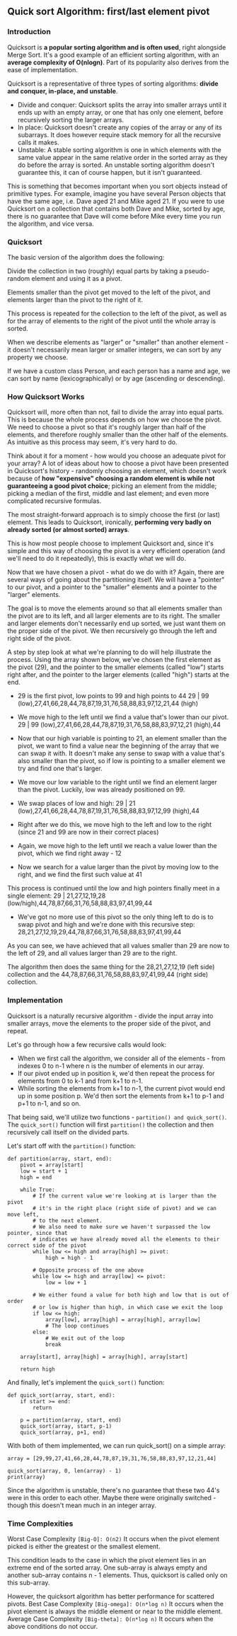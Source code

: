 ## Quick sort Algorithm: first/last element pivot

### Introduction
Quicksort is **a popular sorting algorithm and is often used**, right alongside Merge Sort. It's a good example of an efficient sorting algorithm, with an **average complexity of O(nlogn)**. Part of its popularity also derives from the ease of implementation.

Quicksort is a representative of three types of sorting algorithms: **divide and conquer, in-place, and unstable**.
* Divide and conquer: Quicksort splits the array into smaller arrays until it ends up with an empty array, or one that has only one element, before recursively sorting the larger arrays.
* In place: Quicksort doesn't create any copies of the array or any of its subarrays. It does however require stack memory for all the recursive calls it makes.
* Unstable: A stable sorting algorithm is one in which elements with the same value appear in the same relative order in the sorted array as they do before the array is sorted. An unstable sorting algorithm doesn't guarantee this, it can of course happen, but it isn't guaranteed.

This is something that becomes important when you sort objects instead of primitive types. For example, imagine you have several Person objects that have the same age, i.e. Dave aged 21 and Mike aged 21. If you were to use Quicksort on a collection that contains both Dave and Mike, sorted by age, there is no guarantee that Dave will come before Mike every time you run the algorithm, and vice versa.

### Quicksort
The basic version of the algorithm does the following:

Divide the collection in two (roughly) equal parts by taking a pseudo-random element and using it as a pivot.

Elements smaller than the pivot get moved to the left of the pivot, and elements larger than the pivot to the right of it.

This process is repeated for the collection to the left of the pivot, as well as for the array of elements to the right of the pivot until the whole array is sorted.

When we describe elements as "larger" or "smaller" than another element - it doesn't necessarily mean larger or smaller integers, we can sort by any property we choose.

If we have a custom class Person, and each person has a name and age, we can sort by name (lexicographically) or by age (ascending or descending).

### How Quicksort Works
Quicksort will, more often than not, fail to divide the array into equal parts. This is because the whole process depends on how we choose the pivot. We need to choose a pivot so that it's roughly larger than half of the elements, and therefore roughly smaller than the other half of the elements. As intuitive as this process may seem, it's very hard to do.

Think about it for a moment - how would you choose an adequate pivot for your array? A lot of ideas about how to choose a pivot have been presented in Quicksort's history - randomly choosing an element, which doesn't work because of **how "expensive" choosing a random element is while not guaranteeing a good pivot choice**; picking an element from the middle; picking a median of the first, middle and last element; and even more complicated recursive formulas.

The most straight-forward approach is to simply choose the first (or last) element. This leads to Quicksort, ironically, **performing very badly on already sorted (or almost sorted) arrays**.

This is how most people choose to implement Quicksort and, since it's simple and this way of choosing the pivot is a very efficient operation (and we'll need to do it repeatedly), this is exactly what we will do.

Now that we have chosen a pivot - what do we do with it? Again, there are several ways of going about the partitioning itself. We will have a "pointer" to our pivot, and a pointer to the "smaller" elements and a pointer to the "larger" elements.

The goal is to move the elements around so that all elements smaller than the pivot are to its left, and all larger elements are to its right. The smaller and larger elements don't necessarily end up sorted, we just want them on the proper side of the pivot. We then recursively go through the left and right side of the pivot.

A step by step look at what we're planning to do will help illustrate the process. Using the array shown below, we've chosen the first element as the pivot (29), and the pointer to the smaller elements (called "low") starts right after, and the pointer to the larger elements (called "high") starts at the end.

* 29 is the first pivot, low points to 99 and high points to 44
29 | 99 (low),27,41,66,28,44,78,87,19,31,76,58,88,83,97,12,21,44 (high)

* We move high to the left until we find a value that's lower than our pivot.
29 | 99 (low),27,41,66,28,44,78,87,19,31,76,58,88,83,97,12,21 (high),44

* Now that our high variable is pointing to 21, an element smaller than the pivot, we want to find a value near the beginning of the array that we can swap it with. It doesn't make any sense to swap with a value that's also smaller than the pivot, so if low is pointing to a smaller element we try and find one that's larger.
* We move our low variable to the right until we find an element larger than the pivot. Luckily, low was already positioned on 99.
* We swap places of low and high:
29 | 21 (low),27,41,66,28,44,78,87,19,31,76,58,88,83,97,12,99 (high),44

* Right after we do this, we move high to the left and low to the right (since 21 and 99 are now in their correct places)
* Again, we move high to the left until we reach a value lower than the pivot, which we find right away - 12
* Now we search for a value larger than the pivot by moving low to the right, and we find the first such value at 41

This process is continued until the low and high pointers finally meet in a single element:
29 | 21,27,12,19,28 (low/high),44,78,87,66,31,76,58,88,83,97,41,99,44

* We've got no more use of this pivot so the only thing left to do is to swap pivot and high and we're done with this recursive step:
28,21,27,12,19,29,44,78,87,66,31,76,58,88,83,97,41,99,44

As you can see, we have achieved that all values smaller than 29 are now to the left of 29, and all values larger than 29 are to the right.

The algorithm then does the same thing for the 28,21,27,12,19 (left side) collection and the 44,78,87,66,31,76,58,88,83,97,41,99,44 (right side) collection.

### Implementation
Quicksort is a naturally recursive algorithm - divide the input array into smaller arrays, move the elements to the proper side of the pivot, and repeat.

Let's go through how a few recursive calls would look:
* When we first call the algorithm, we consider all of the elements - from indexes 0 to n-1 where n is the number of elements in our array.
* If our pivot ended up in position k, we'd then repeat the process for elements from 0 to k-1 and from k+1 to n-1.
* While sorting the elements from k+1 to n-1, the current pivot would end up in some position p. We'd then sort the elements from k+1 to p-1 and p+1 to n-1, and so on.

That being said, we'll utilize two functions - `partition() and quick_sort()`. The `quick_sort()` function will first `partition()` the collection and then recursively call itself on the divided parts.

Let's start off with the `partition()` function:
```
def partition(array, start, end):
    pivot = array[start]
    low = start + 1
    high = end

    while True:
        # If the current value we're looking at is larger than the pivot
        # it's in the right place (right side of pivot) and we can move left,
        # to the next element.
        # We also need to make sure we haven't surpassed the low pointer, since that
        # indicates we have already moved all the elements to their correct side of the pivot
        while low <= high and array[high] >= pivot:
            high = high - 1

        # Opposite process of the one above
        while low <= high and array[low] <= pivot:
            low = low + 1

        # We either found a value for both high and low that is out of order
        # or low is higher than high, in which case we exit the loop
        if low <= high:
            array[low], array[high] = array[high], array[low]
            # The loop continues
        else:
            # We exit out of the loop
            break

    array[start], array[high] = array[high], array[start]

    return high
```
And finally, let's implement the `quick_sort()` function:
```
def quick_sort(array, start, end):
    if start >= end:
        return

    p = partition(array, start, end)
    quick_sort(array, start, p-1)
    quick_sort(array, p+1, end)
```
With both of them implemented, we can run quick_sort() on a simple array:
```
array = [29,99,27,41,66,28,44,78,87,19,31,76,58,88,83,97,12,21,44]

quick_sort(array, 0, len(array) - 1)
print(array)
```
Since the algorithm is unstable, there's no guarantee that these two 44's were in this order to each other. Maybe there were originally switched - though this doesn't mean much in an integer array.

### Time Complexities
Worst Case Complexity `[Big-O]: O(n2)`
It occurs when the pivot element picked is either the greatest or the smallest element.

This condition leads to the case in which the pivot element lies in an extreme end of the sorted array. One sub-array is always empty and another sub-array contains n - 1 elements. Thus, quicksort is called only on this sub-array.

However, the quicksort algorithm has better performance for scattered pivots.
Best Case Complexity `[Big-omega]: O(n*log n)`
It occurs when the pivot element is always the middle element or near to the middle element.
Average Case Complexity `[Big-theta]: O(n*log n)`
It occurs when the above conditions do not occur.
